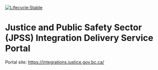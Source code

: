 [![Lifecycle:Stable](https://img.shields.io/badge/Lifecycle-Stable-97ca00)](<Redirect-URL>)

# Justice and Public Safety Sector (JPSS) Integration Delivery Service Portal

Portal site: https://integrations.justice.gov.bc.ca/
